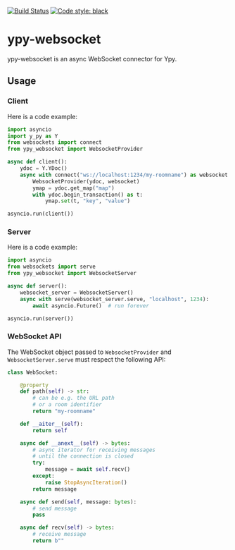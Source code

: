 [![Build Status](https://github.com/y-crdt/ypy-websocket/workflows/Tests/badge.svg)](https://github.com/y-crdt/ypy-websocket/actions)
[![Code style: black](https://img.shields.io/badge/code%20style-black-000000.svg)](https://github.com/psf/black)


# ypy-websocket

ypy-websocket is an async WebSocket connector for Ypy.

## Usage

### Client

Here is a code example:

```py
import asyncio
import y_py as Y
from websockets import connect
from ypy_websocket import WebsocketProvider

async def client():
    ydoc = Y.YDoc()
    async with connect("ws://localhost:1234/my-roomname") as websocket:
        WebsocketProvider(ydoc, websocket)
        ymap = ydoc.get_map("map")
        with ydoc.begin_transaction() as t:
            ymap.set(t, "key", "value")

asyncio.run(client())
```

### Server

Here is a code example:

```py
import asyncio
from websockets import serve
from ypy_websocket import WebsocketServer

async def server():
    websocket_server = WebsocketServer()
    async with serve(websocket_server.serve, "localhost", 1234):
        await asyncio.Future()  # run forever

asyncio.run(server())
```

### WebSocket API

The WebSocket object passed to `WebsocketProvider` and `WebsocketServer.serve` must respect the
following API:

```py
class WebSocket:

    @property
    def path(self) -> str:
        # can be e.g. the URL path
        # or a room identifier
        return "my-roomname"

    def __aiter__(self):
        return self

    async def __anext__(self) -> bytes:
        # async iterator for receiving messages
        # until the connection is closed
        try:
            message = await self.recv()
        except:
            raise StopAsyncIteration()
        return message

    async def send(self, message: bytes):
        # send message
        pass

    async def recv(self) -> bytes:
        # receive message
        return b""
```

